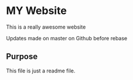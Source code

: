 # MY Website

This is a really awesome website

Updates made on master on Github before rebase

## Purpose

This file is just a readme file.

